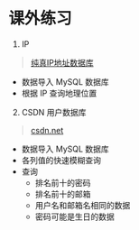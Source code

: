 # 课外练习

1. IP
  
  > [纯真IP地址数据库](http://cz88.net/) 
  
  - 数据导入 MySQL 数据库
  - 根据 IP 查询地理位置
2. CSDN 用户数据库

  > [csdn.net](http://csdn.net)

 - 数据导入 MySQL 数据库
 - 各列值的快速模糊查询
 - 查询
     - 排名前十的密码
     - 排名前十的邮箱
     - 用户名和邮箱名相同的数据
     - 密码可能是生日的数据